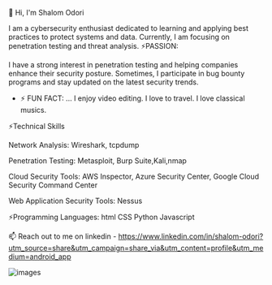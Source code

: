 👋 Hi, I'm Shalom Odori

I am a cybersecurity enthusiast dedicated to learning and applying best practices to protect systems and data. Currently, I am focusing on penetration testing and threat analysis.
⚡PASSION:

I have a strong interest in penetration testing and helping companies enhance their security posture. Sometimes, I participate in bug bounty programs and stay updated on the latest security trends.

- ⚡ FUN FACT: ...
I enjoy video editing.
I love to travel.
I love classical musics.

⚡Technical Skills

Network Analysis: Wireshark, tcpdump

Penetration Testing: Metasploit, Burp Suite,Kali,nmap

Cloud Security Tools: AWS Inspector, Azure Security Center, Google Cloud Security Command Center

Web Application Security Tools: Nessus

⚡Programming Languages:
html
CSS
Python
Javascript






📫 Reach out to me on
linkedin - 
https://www.linkedin.com/in/shalom-odori?utm_source=share&utm_campaign=share_via&utm_content=profile&utm_medium=android_app

![images](https://github.com/user-attachments/assets/12713bc8-8cbd-4af3-ac5e-9e69af203ca3)




<!---
Shalom96/Shalom96 is a ✨ special ✨ repository because its `README.md` (this file) appears on your GitHub profile.
You can click the Preview link to take a look at your changes.
--->
